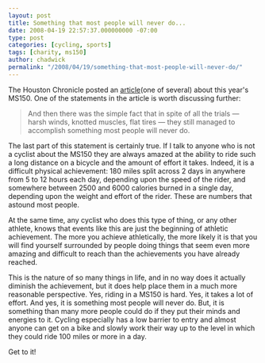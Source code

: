 ```yaml
---
layout: post
title: Something that most people will never do...
date: 2008-04-19 22:57:37.000000000 -07:00
type: post
categories: [cycling, sports]
tags: [charity, ms150]
author: chadwick
permalink: "/2008/04/19/something-that-most-people-will-never-do/"
---
```

The Houston Chronicle posted
an [article](http://www.chron.com/disp/story.mpl/chronicle/5697317.html)(one
of several) about this year's MS150. One of the statements in the article is
worth discussing further:

> And then there was the simple fact that in spite of all the trials — harsh
> winds, knotted muscles, flat tires — they still managed to accomplish
> something most people will never do.

The last part of this statement is certainly true. If I talk to anyone who is
not a cyclist about the MS150 they are always amazed at the ability to ride
such a long distance on a bicycle and the amount of effort it takes. Indeed,
it is a difficult physical achievement: 180 miles split across 2 days in
anywhere from 5 to 12 hours each day, depending upon the speed of the rider,
and somewhere between 2500 and 6000 calories burned in a single day, depending
upon the weight and effort of the rider. These are numbers that astound most
people.

At the same time, any cyclist who does this type of thing, or any other
athlete, knows that events like this are just the beginning of athletic
achievement. The more you achieve athletically, the more likely it is that you
will find yourself surrounded by people doing things that seem even more
amazing and difficult to reach than the achievements you have already reached.

This is the nature of so many things in life, and in no way does it actually
diminish the achievement, but it does help place them in a much more
reasonable perspective. Yes, riding in a MS150 is hard. Yes, it takes a lot of
effort. And yes, it is something most people will never do. But, it is
something than many more people could do if they put their minds and energies
to it. Cycling especially has a low barrier to entry and almost anyone can get
on a bike and slowly work their way up to the level in which they could ride
100 miles or more in a day.

Get to it!

